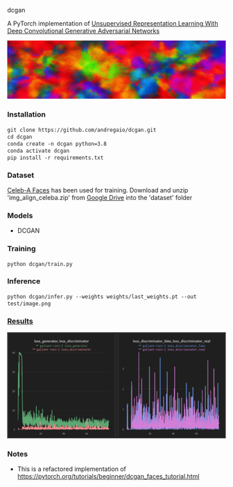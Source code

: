 dcgan

A PyTorch implementation of [Unsupervised Representation Learning With Deep Convolutional Generative Adversarial Networks](https://arxiv.org/pdf/1511.06434.pdf)


<img src="assets/logo.png">

 
### Installation
```
git clone https://github.com/andregaio/dcgan.git
cd dcgan
conda create -n dcgan python=3.8
conda activate dcgan
pip install -r requirements.txt
```

### Dataset
[Celeb-A Faces](http://mmlab.ie.cuhk.edu.hk/projects/CelebA.html) has been used for training. Download and unzip 'img_align_celeba.zip' from [Google Drive](https://drive.google.com/drive/folders/0B7EVK8r0v71pTUZsaXdaSnZBZzg?resourcekey=0-rJlzl934LzC-Xp28GeIBzQ) into the 'dataset' folder


### Models
 - DCGAN


### Training
```
python dcgan/train.py
```

### Inference
```
python dcgan/infer.py --weights weights/last_weights.pt --out test/image.png
```

### [Results](https://wandb.ai/andregaio/dcgan)
<div align="center">


<img src="assets/chart.png">


</div>

### Notes
 - This is a refactored implementation of https://pytorch.org/tutorials/beginner/dcgan_faces_tutorial.html